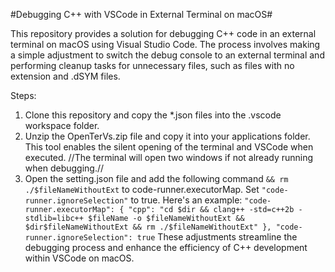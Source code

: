 #Debugging C++ with VSCode in External Terminal on macOS#

This repository provides a solution for debugging C++ code in an external terminal on macOS using Visual Studio Code. The process involves making a simple adjustment to switch the debug console to an external terminal and performing cleanup tasks for unnecessary files, such as files with no extension and .dSYM files.

Steps:

1. Clone this repository and copy the \*.json files into the .vscode workspace folder.
2. Unzip the OpenTerVs.zip file and copy it into your applications folder. This tool enables the silent opening of the terminal and VSCode when executed.
   //The terminal will open two windows if not already running when debugging.//
3. Open the setting.json file and add the following command `&& rm ./$fileNameWithoutExt` to code-runner.executorMap. Set `"code-runner.ignoreSelection"` to true. Here's an example:
   `"code-runner.executorMap": {
    "cpp": "cd $dir && clang++ -std=c++2b -stdlib=libc++ $fileName -o $fileNameWithoutExt && $dir$fileNameWithoutExt && rm ./$fileNameWithoutExt"
},
"code-runner.ignoreSelection": true`
   These adjustments streamline the debugging process and enhance the efficiency of C++ development within VSCode on macOS.
